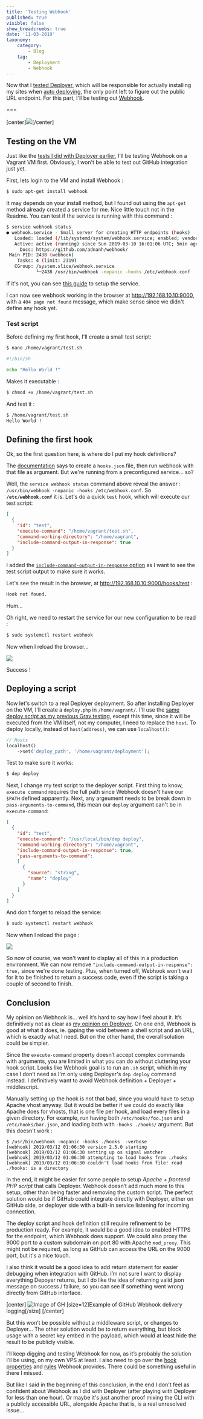 ```yaml
---
title: 'Testing Webhook'
published: true
visible: false
show_breadcrumbs: true
date: '11-03-2019'
taxonomy:
    category:
        - Blog
    tag:
        - Deployment
        - Webhook
---
```


Now that I [tested Deployer](/blog/testing-deployer), which will be responsible for actually installing my sites when [auto deploying](/blog/deployment-search), the only point left to figure out the public URL endpoint. For this part, I'll be testing out [Webhook](https://github.com/adnanh/webhook).

===

[center][![](WebhookLogo.png)](https://github.com/adnanh/webhook)[/center]

## Testing on the VM

Just like the [tests I did with Deployer earlier](/blog/testing-deployer), I'll be testing Webhook on a Vagrant VM first. Obviously, I won't be able to test out GitHub integration just yet.

First, lets login to the VM and install Webhook :

```bash
$ sudo apt-get install webhook
```

It may depends on your install method, but I found out using the `apt-get` method already created a service for me. Nice little touch not in the Readme. You can test if the service is running with this command :

```bash
$ service webhook status
● webhook.service - Small server for creating HTTP endpoints (hooks)
   Loaded: loaded (/lib/systemd/system/webhook.service; enabled; vendor preset: enabled)
   Active: active (running) since Sun 2019-03-10 16:01:06 UTC; 5min ago
     Docs: https://github.com/adnanh/webhook/
 Main PID: 2438 (webhook)
    Tasks: 4 (limit: 2319)
   CGroup: /system.slice/webhook.service
           └─2438 /usr/bin/webhook -nopanic -hooks /etc/webhook.conf
```

If it's not, you can see [this guide](https://davidauthier.com/blog/deploy-using-github-webhooks.html) to setup the service.

I can now see webhook working in the browser at <http://192.168.10.10:9000>, with a `404 page not found` message, which make sense since we didn't define any hook yet.

### Test script

Before defining my first hook, I'll create a small test script:

```bash
$ nano /home/vagrant/test.sh
```

```bash
#!/bin/sh

echo "Hello World !"
```

Makes it executable :

```bash
$ chmod +x /home/vagrant/test.sh
```

And test it :

```bash
$ /home/vagrant/test.sh
Hello World !
```


## Defining the first hook

Ok, so the first question here, is where do I put my hook definitions?

The [documentation](https://github.com/adnanh/webhook#configuration) says to create a `hooks.json` file, then run webhook with that file as argument. But we're running from a preconfigured service... so?

Well, the `service webhook status` command above reveal the answer : `/usr/bin/webhook -nopanic -hooks /etc/webhook.conf`. So **`/etc/webhook.conf`** it is. Let's do a quick `test` hook, which will execute our test script:  

```json
[
  {
    "id": "test",
    "execute-command": "/home/vagrant/test.sh",
    "command-working-directory": "/home/vagrant",
    "include-command-output-in-response": true
  }
]
```

I added the [`include-command-output-in-response` option](https://github.com/adnanh/webhook/blob/master/docs/Webhook-Parameters.md#webhook-parameters) as I want to see the test script output to make sure it works.

Let's see the result in the browser, at <http://192.168.10.10:9000/hooks/test> :

```txt
Hook not found.
```

Hum...

Oh right, we need to restart the service for our new configuration to be read :

```bash
$ sudo systemctl restart webhook
```

Now when I reload the browser...

![](CaptureHelloWorld.png)

Success !


## Deploying a script

Now let's switch to a real Deployer deployment. So after installing Deployer on the VM, I'll create a `deploy.php` in `/home/vagrant/`. I'll use the [same deploy script as my previous Grav testing](/blog/testing-deployer), except this time, since it will be executed from the VM itself, not my computer, I need to replace the `host`. To deploy locally, instead of `host(address)`, we can use `localhost()`:

```php
// Hosts
localhost()
    ->set('deploy_path', '/home/vagrant/deployment');
```

Test to make sure it works:

```bash
$ dep deploy
```

Next, I change my test script to the deployer script. First thing to know, `execute command` requires the full path since Webhook doesn't have our `$PATH` defined apparently. Next, any argeument needs to be break down in `pass-arguments-to-command`, this mean our `deploy` argument can't be in `execute-command`:
```json
[
  {
    "id": "test",
    "execute-command": "/usr/local/bin/dep deploy",
    "command-working-directory": "/home/vagrant",
    "include-command-output-in-response": true,
    "pass-arguments-to-command":
    [
      {
        "source": "string",
        "name": "deploy"
      }
    ]
  }
]
```

And don't forget to reload the service:
```bash
$ sudo systemctl restart webhook
```

Now when I reload the page :

![](CaptureDeploy.png)

So now of course, we won't want to display all of this in a production environment. We can now remove `"include-command-output-in-response": true,` since we're done testing. Plus, when turned off, Webhook won't wait for it to be finished to return a success code, even if the script is taking a couple of second to finish.


## Conclusion

My opinion on Webhook is... well it’s hard to say how I feel about it. It’s definitively not as clear as [my opinion on Deployer](/blog/testing-deployer#conclusion). On one end, Webhook is good at what it does, ie. gaping the void between a shell script and an URL, which is exactly what I need. But on the other hand, the overall solution could be simpler.

Since the `execute-command` property doesn’t accept complex commands with arguments, you are limited in what you can do without cluttering your hook script. Looks like Webhook goal is to run an `.sh` script, which in my case I don’t need as I'm only using Deployer's `dep deploy` command instead. I definitively want to avoid Webhook definition + Deployer + middlescript.

Manually setting up the hook is not that bad, since you would have to setup Apache vhost anyway. But it would be better if we could do exactly like Apache does for vhosts, that is one file per hook, and load every files in a given directory. For example, run having both `/etc/hooks/foo.json` and `/etc/hooks/bar.json`, and loading both with `-hooks ./hooks/` argument. But this doesn't work :

```
$ /usr/bin/webhook -nopanic -hooks ./hooks  -verbose
[webhook] 2019/03/12 01:06:30 version 2.5.0 starting
[webhook] 2019/03/12 01:06:30 setting up os signal watcher
[webhook] 2019/03/12 01:06:30 attempting to load hooks from ./hooks
[webhook] 2019/03/12 01:06:30 couldn't load hooks from file! read ./hooks: is a directory
```

In the end, it might be easier for some people to setup _Apache + frontend PHP script_ that calls Deployer. Webhook doesn’t add much more to this setup, other than being faster and removing the custom script. The perfect solution would be if GitHub could integrate directly with Deployer, either on GitHub side, or deployer side with a built-in service listening for incoming connection.

The deploy script and hook definition still require refinement to be production ready. For example, it would be a good idea to enabled HTTPS for the endpoint, which Webhook does support. We could also proxy the 9000 port to a custom subdomain on port 80 with Apache `mod_proxy`. This might not be required, as long as GitHub can access the URL on the 9000 port, but it's a nice touch.

I also think it would be a good idea to add return statement for easier debugging when integration with GitHub. I’m not sure I want to display everything Depoyer returns, but I do like the idea of returning valid json message on success / failure, so you can see if something went wrong directly from GitHub interface.

[center]
![Image of GH](GitHubWebhook.png)
[size=12]Example of GitHub Webhook delivery logging[/size]
[/center]

But this won’t be possible without a middleware script, or changes to Deployer... The other solution would be to return everything, but block usage with a secret key embed in the payload, which would at least hide the result to be publicly visible.


I’ll keep digging and testing Webhook for now, as it’s probably the solution I’ll be using, on my own VPS at least. I also need to go over the [hook properties](https://github.com/adnanh/webhook/blob/master/docs/Hook-Definition.md) and [rules](https://github.com/adnanh/webhook/blob/master/docs/Hook-Rules.md) Webhook provides. There could be something useful in there I missed.

But like I said in the beginning of this conclusion, in the end I don't feel as confident about Webhook as I did with Deployer (after playing with Deployer for less than one hour). Or maybe it's just another proof mixing the CLI with a publicly accessible URL, alongside Apache that is, is a real unresolved issue...
